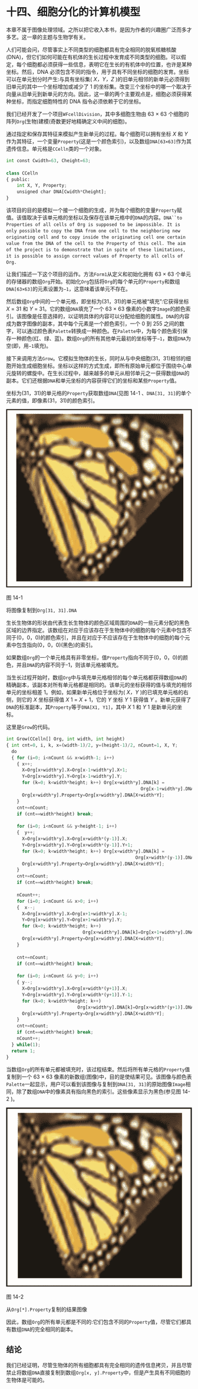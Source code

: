 # 十四、细胞分化的计算机模型

本章不属于图像处理领域。之所以把它收入本书，是因为作者的兴趣圈广泛而多才多艺。这一章的主题与生物学有关。

人们可能会问，尽管事实上不同类型的细胞都具有完全相同的脱氧核糖核酸(DNA)，但它们如何可能在有机体的生长过程中发育成不同类型的细胞。可以假定，每个细胞都必须获得一些信息，表明它在生长的有机体中的位置，也许是某种坐标。然后，DNA 必须包含不同的指令，用于具有不同坐标的细胞的发育。坐标可以在单元划分时产生:与具有坐标集( *X，Y，Z* )的旧单元相邻的新单元必须得到旧单元的其中一个坐标增加或减少了 1 的坐标集。改变三个坐标中的哪一个取决于向量从旧单元到新单元的方向。因此，这一章的两个主要观点是，细胞必须获得某种坐标，而指定细胞特性的 DNA 指令必须依赖于它的坐标。

我们已经开发了一个项目`WFcellDivision`，其中多细胞生物由 63 × 63 个细胞的阵列`Org`(生物)建模(奇数更好地精确定义中间的细胞)。

通过指定和保存其特征来模拟产生新单元的过程。每个细胞可以拥有坐标 *X* 和 *Y* 作为其特征，一个变量`Property`(这是一个颜色索引)，以及数组`DNA[63×63]`作为其遗传信息。单元格是`CCelln`类的一个对象。

```py
int const Cwidth=63, Cheight=63;

class CCelln
{ public:
    int X, Y, Property;
    unsigned char DNA[Cwidth*Cheight];
}

```

该项目的目的是模拟一个接一个细胞的生成，并为每个细胞的变量`Property`赋值。该值取决于该单元格的坐标以及保存在该单元格中的`DNA`的内容。`DNA``to Properties of all cells of Org is supposed to be impossible. It is only possible to copy the DNA from one cell to the neighboring new originating cell and to copy inside the originating cell one certain value from the DNA of the cell to the Property of this cell. The aim of the project is to demonstrate that in spite of these limitations, it is possible to assign correct values of Property to all cells of Org.`

让我们描述一下这个项目的运作。方法`Form1`从定义和初始化拥有 63 × 63 个单元的存储器的数组`Org`开始。初始化`Org`包括将`Org`的每个单元的`Property`和数组`DNA[63×63]`的元素设置为`−1`，这意味着该单元不存在。

然后数组`Org`中间的一个单元格，即坐标为(31，31)的单元格被“填充”:它获得坐标 *X* = 31 和 *Y* = 31。它的数组`DNA`填充了一个 63 × 63 像素的小数字`Image`的颜色索引。该图像是任意选择的，以证明具体的内容可以分配给细胞的属性。`DNA`的内容成为数字图像的副本，其中每个元素是一个颜色索引，一个 0 到 255 之间的数字，可以通过颜色表`Palette`转换成一种颜色。在`Palette`中，为每个颜色索引保存一种颜色(红、绿、蓝)。数组`Org`的所有其他单元最初的坐标等于`−1`，数组`DNA`为空(即，用`−1`填充)。

接下来调用方法`Grow`。它模拟生物体的生长，同时从与中央细胞(31，31)相邻的细胞开始生成细胞坐标。坐标以这样的方式生成，即所有原始单元都位于围绕中心单元旋转的螺旋中。在生长过程中，越来越多的单元从相邻单元之一获得数组`DNA`的副本。它们还根据`DNA`和单元坐标的内容获得它们的坐标和某些`Property`值。

坐标为(31，31)的单元格的`Property`获取数组`DNA`(见图 14-1 、`DNA[31, 31]`的单个元素的值，即像素(31，31)的颜色索引。

![img/474294_1_En_14_Fig1_HTML.jpg](img/474294_1_En_14_Fig1_HTML.jpg)

图 14-1

将图像复制到`Org[31, 31].DNA`

生长生物体的形状由代表生长生物体的颜色区域周围的`DNA`的一些元素分配的黑色区域的边界指定。该数组在对应于应该存在于生物体中的细胞的每个元素中包含不同于(0，0，0)的颜色索引，并且在对应于不应该存在于生物体中的细胞的每个元素中包含指向(0，0，0)(黑色)的索引。

如果数组`Org`的一个单元格具有非零坐标，值`Property`指向不同于(0，0，0)的颜色，并且`DNA`的内容不同于-1，则该单元格被填充。

当生长过程开始时，数组`Org`中与填充单元格相邻的每个单元格都获得数组`DNA`的精确副本，该副本对所有单元格都是相同的。该单元的坐标获得的值与填充的相邻单元的坐标相差 1。例如，如果新单元格位于坐标为( *X，Y* )的已填充单元格的右侧，则它的 *X* 坐标获得值 *X* 1 = *X* + 1，它的 *Y* 坐标 *Y* 1 获得值 *Y* 。新单元获得了`DNA`的标准副本，其`Property`等于`DNA[X1, Y1]`，其中 *X* 1 和 *Y* 1 是新单元的坐标。

这里是`Grow`的代码。

```py
int Grow(CCelln[] Org, int width, int height)
{ int cnt=0, i, k, x=(width-1)/2, y=(height-1)/2, nCount=1, X, Y;
  do
  { for (i=0; i<nCount && x<width-1; i++)
    { x++;
      X=Org[x+width*y].X=Org[x-1+width*y].X+1;
      Y=Org[x+width*y].Y=Org[x-1+width*y].Y;
      for (k=0; k<width*height; k++) Org[x+width*y].DNA[k] =
                                                   Org[x-1+width*y].DNA[k];
      Org[x+width*y].Property=Org[x+width*y].DNA[X+width*Y];
    }
    cnt+=nCount;
    if (cnt==width*height) break;

    for (i=0; i<nCount && y<height-1; i++)
    {  y++;
      X=Org[x+width*y].X=Org[x+width*(y-1)].X;
      Y=Org[x+width*y].Y=Org[x+width*(y-1)].Y+1;
      for (k=0; k<width*height; k++) Org[x+width*y].DNA[k] =
                                                 Org[x+width*(y-1)].DNA[k];
      Org[x+width*y].Property=Org[x+width*y].DNA[X+width*Y];
    }
    cnt+=nCount;
    if (cnt==width*height) break;

    nCount++;
    for (i=0; i<nCount && x>0; i++)
    {  x--;
      X=Org[x+width*y].X=Org[x+1+width*y].X-1;
      Y=Org[x+width*y].Y=Org[x+1+width*y].Y;
      for (k=0; k<width*height; k++)
                             Org[x+width*y].DNA[k]=Org[x+1+width*y].DNA[k];
      Org[x+width*y].Property=Org[x+width*y].DNA[X+width*Y];
    }

    cnt+=nCount;
    if (cnt==width*height) break;

    for (i=0; i<nCount && y>0; i++)
    { y--;
      X=Org[x+width*y].X=Org[x+width*(y+1)].X;
      Y=Org[x+width*y].Y=Org[x+width*(y+1)].Y-1;
      for (k=0; k<width*height; k++)
                           Org[x+width*y].DNA[k]=Org[x+width*(y+1)].DNA[k];
      Org[x+width*y].Property=Org[x+width*y].DNA[X+width*Y];
    }
    cnt+=nCount;
    if (cnt==width*height) break;
    nCount++;
  } while(1);
  return 1;
}

```

当数组`Org`的所有单元都被填充时，该过程结束。然后将所有单元格的`Property`值复制到一个 63 × 63 像素的新数组(图像)中，目的是使结果可见。该图像与颜色表`Palette`一起显示，用户可以看到该图像与复制到`DNA[31, 31]`的原始图像`Image`相同，除了数组`DNA`中的像素具有指向黑色的索引。这些像素显示为黑色(参见图 14-2 )。

![img/474294_1_En_14_Fig2_HTML.jpg](img/474294_1_En_14_Fig2_HTML.jpg)

图 14-2

从`Org[*].Property`复制的结果图像

因此，数组`Org`的所有单元都是不同的:它们包含不同的`Property`值，尽管它们都具有数组`DNA`的完全相同的副本。

## 结论

我们已经证明，尽管生物体的所有细胞都具有完全相同的遗传信息拷贝，并且尽管禁止将数组`DNA`直接复制到数组`Org[x, y].Property`中，但是产生具有不同细胞的生物体是可能的。